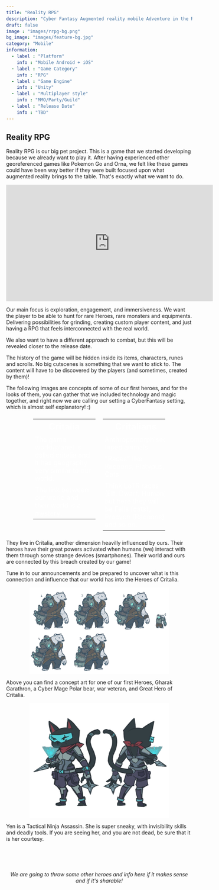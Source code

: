 ```yaml
---
title: "Reality RPG"
description: "Cyber Fantasy Augmented reality mobile Adventure in the Real World."
draft: false
image : "images/rrpg-bg.png"
bg_image: "images/feature-bg.jpg"
category: "Mobile"
information:
  - label : "Platform"
    info : "Mobile Android + iOS"
  - label : "Game Category"
    info : "RPG"
  - label : "Game Engine"
    info : "Unity"
  - label : "Multiplayer style"
    info : "MMO/Party/Guild"
  - label : "Release Date"
    info : "TBD"
---
```

## Reality RPG

Reality RPG is our big pet project. This is a game that we started developing because we already want to play it. After having experienced other georeferenced games like Pokemon Go and Orna, we felt like these games could have been way better if they were built focused upon what augmented reality brings to the table. That's exactly what we want to do.

<iframe width="560" height="315" src="https://www.youtube.com/embed/rP4THWXoNfM" title="YouTube video player" frameborder="0" allow="accelerometer; autoplay; clipboard-write; encrypted-media; gyroscope; picture-in-picture" allowfullscreen="" style="display: flex;margin: auto;"></iframe>

Our main focus is exploration, engagement, and immersiveness. We want the player to be able to hunt for rare Heroes, rare monsters and equipments. Delivering possibilities for grinding, creating custom player content, and just having a RPG that feels interconnected with the real world.

We also want to have a different approach to combat, but this will be revealed closer to the release date.

The history of the game will be hidden inside its items, characters, runes and scrolls. No big cutscenes is something that we want to stick to. The content will have to be discovered by the players (and sometimes, created by them)! 

The following images are concepts of some of our first heroes, and for the looks of them, you can gather that we included technology and magic together, and right now we are calling our setting a CyberFantasy setting, which is almost self explanatory! :)

<div class="div_table">
  <table width=50% class="project_table">
    <tr>
      <th class="project_th">Critalia</th>
    </tr>
    <tr>
      <td class="project_td">The game world/planet is called critalia and it has geography very similar to our world.</td>
    </tr>
    <tr>
      <td class="project_td">The link between our world and their world is a mystery.</td>
    </tr>
  </table>
  <table width=50% class="project_table">
    <tr>
      <th class="project_th">Critalians</th>
    </tr>
    <tr>
      <td class="project_td">Anthropomorphised biped animals.</td>
    </tr>
    <tr>
      <td class="project_td">"Races" like Racoons, Platypus, Cats</td>
    </tr>
    <tr>
      <td class="project_td">Think LoTR races (Elf, Dwarf, Human) but here they will be Felis (cats), Procyon (Racoons) and so on.</td>
    </tr>
  </table>
</div>

They live in Critalia, another dimension heavilly influenced by ours. Their heroes have their great powers activated when humans (we) interact with them through some strange devices (smartphones). Their world and ours are connected by this breach created by our game!


Tune in to our announcements and be prepared to uncover what is this connection and influence that our world has into the Heroes of Critalia.

<img src="/images/bear2d.png" alt="Gharak Garathron draft" width=75% class="project_img"/>

Above you can find a concept art for one of our first Heroes, Gharak Garathron, a Cyber Mage Polar bear, war veteran, and Great Hero of Critalia.

<img src="/images/cat2d.png" alt="Yen draft" width=75% class="project_img"/>

Yen is a Tactical Ninja Assassin. She is super sneaky, with invisibility skills and deadly tools. If you are seeing her, and you are not dead, be sure that it is her courtesy.

<br>
<br>
<br>
<p style="text-align: center;"><em>We are going to throw some other heroes and info here if it makes sense and if it's sharable!</em></p>

<style>
.project_img {
  display: block;
  margin: 10px auto;
}
.project_th {
  padding: 5px;
  text-align: center;
  color: #FFF;
  font-size: x-large;
}
.project_td {
  padding: 5px;
  text-align: left;
  color: #FFF;
  font-size: large;
}
.project_table {
  margin: 10px;
}
.div_table {
  display: flex;
  background-image: url('/images/table_background.png'); 
  margin: 10px auto;
  width: 75%;
}
</style>